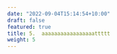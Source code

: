 ```yaml
---
date: "2022-09-04T15:14:54+10:00"
draft: false
featured: true
title: 5.  aaaaaaaaaaaaaaaaattttt
weight: 5
---
```


